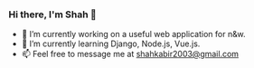 ### Hi there, I'm Shah 👋

- 🔭 I’m currently working on a useful web application for n&w.
- 🌱 I’m currently learning Django, Node.js, Vue.js.
- 📫 Feel free to message me at shahkabir2003@gmail.com
